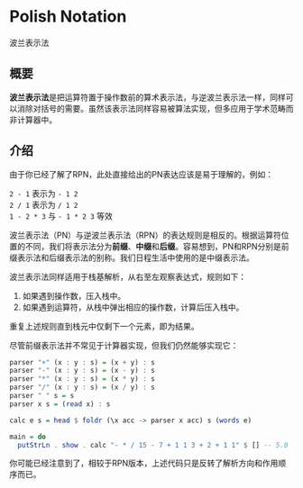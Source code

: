 # Polish Notation

波兰表示法

## 概要

**波兰表示法**是把运算符置于操作数前的算术表示法，与逆波兰表示法一样，同样可以消除对括号的需要。虽然该表示法同样容易被算法实现，但多应用于学术范畴而非计算器中。

## 介绍

由于你已经了解了RPN，此处直接给出的PN表达应该是易于理解的，例如：

`2 - 1` 表示为 `- 1 2`  
`2 / 1` 表示为 `/ 1 2`  
`1 - 2 * 3` 与 `- 1 * 2 3` 等效

波兰表示法（PN）与逆波兰表示法（RPN）的表达规则是相反的。根据运算符位置的不同，我们将表示法分为**前缀**、**中缀**和**后缀**。容易想到，PN和RPN分别是前缀表示法和后缀表示法的别称。我们日程生活中使用的是中缀表示法。

波兰表示法同样适用于栈基解析，从右至左观察表达式，规则如下：

1. 如果遇到操作数，压入栈中。
2. 如果遇到运算符，从栈中弹出相应的操作数，计算后压入栈中。

重复上述规则直到栈元中仅剩下一个元素，即为结果。

尽管前缀表示法并不常见于计算器实现，但我们仍然能够实现它：

```Haskell
parser "+" (x : y : s) = (x + y) : s
parser "-" (x : y : s) = (x - y) : s
parser "*" (x : y : s) = (x * y) : s
parser "/" (x : y : s) = (x / y) : s
parser " " s = s
parser x s = (read x) : s

calc e s = head $ foldr (\x acc -> parser x acc) s (words e)

main = do
  putStrLn . show . calc "- * / 15 - 7 + 1 1 3 + 2 + 1 1" $ [] -- 5.0
```

你可能已经注意到了，相较于RPN版本，上述代码只是反转了解析方向和作用顺序而已。
